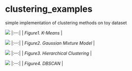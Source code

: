 # clustering_examples
simple implementation of clustering methods on toy dataset

![](https://github.com/sdyy6211/clustering_examples/blob/main/animation/kmeans.gif?raw=true)
|:--:| 
| *Figure1. K-Means* |

![](https://github.com/sdyy6211/clustering_examples/blob/main/animation/gmm.gif?raw=true)
|:--:| 
| *Figure2. Gaussian Mixture Model* |

![](https://github.com/sdyy6211/clustering_examples/blob/main/animation/hierarchical_clustering_.gif?raw=true)
|:--:| 
| *Figure3. Hierarchical Clustering* |

![](https://github.com/sdyy6211/clustering_examples/blob/main/animation/dbscan.gif?raw=true)
|:--:| 
| *Figure4. DBSCAN* |
